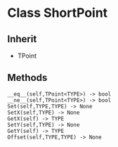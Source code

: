 # Class ShortPoint

## Inherit

* TPoint<short>

## Methods
```
__eq__(self,TPoint<TYPE>) -> bool
__ne__(self,TPoint<TYPE>) -> bool
Set(self,TYPE,TYPE) -> None
SetX(self,TYPE) -> None
GetX(self) -> TYPE
SetY(self,TYPE) -> None
GetY(self) -> TYPE
Offset(self,TYPE,TYPE) -> None
```
